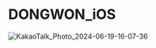# DONGWON_iOS

![KakaoTalk_Photo_2024-06-19-16-07-36](https://github.com/JangGa-ne/DONGWON_iOS/assets/147118268/04b43a0e-5fe4-4c7a-b315-f203ec6ecb06)
